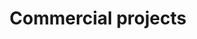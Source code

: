 ---
order: 3

layout: categories
mode: dark

title: 'Commercial projects'
category: 'Commercial'

excerpt: 'Few of my commercial projects.'
exordium_backup: 'Here are few of my commercial projects.'

published: true
---